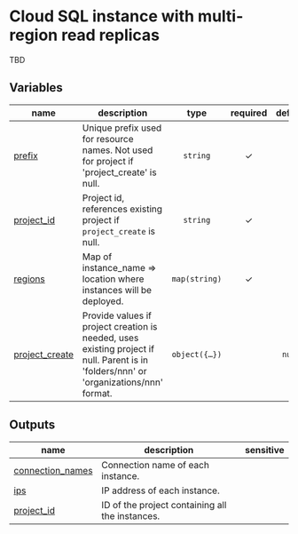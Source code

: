 # Cloud SQL instance with multi-region read replicas

TBD

<!-- BEGIN TFDOC -->

## Variables

| name | description | type | required | default |
|---|---|:---:|:---:|:---:|
| [prefix](variables.tf#L17) | Unique prefix used for resource names. Not used for project if 'project_create' is null. | <code>string</code> | ✓ |  |
| [project_id](variables.tf#L31) | Project id, references existing project if `project_create` is null. | <code>string</code> | ✓ |  |
| [regions](variables.tf#L36) | Map of instance_name => location where instances will be deployed. | <code>map&#40;string&#41;</code> | ✓ |  |
| [project_create](variables.tf#L22) | Provide values if project creation is needed, uses existing project if null. Parent is in 'folders/nnn' or 'organizations/nnn' format. | <code title="object&#40;&#123;&#10;  billing_account_id &#61; string&#10;  parent             &#61; string&#10;&#125;&#41;">object&#40;&#123;&#8230;&#125;&#41;</code> |  | <code>null</code> |

## Outputs

| name | description | sensitive |
|---|---|:---:|
| [connection_names](outputs.tf#L17) | Connection name of each instance. |  |
| [ips](outputs.tf#L22) | IP address of each instance. |  |
| [project_id](outputs.tf#L27) | ID of the project containing all the instances. |  |

<!-- END TFDOC -->
